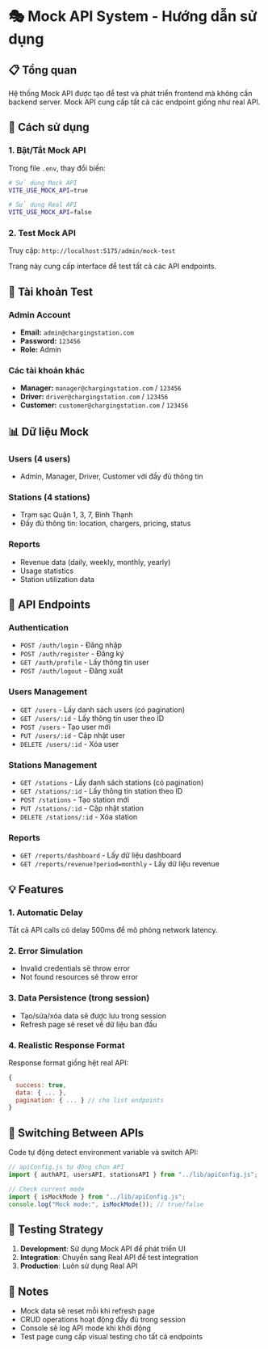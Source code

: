 # 🎭 Mock API System - Hướng dẫn sử dụng

## 📋 Tổng quan

Hệ thống Mock API được tạo để test và phát triển frontend mà không cần backend server. Mock API cung cấp tất cả các endpoint giống như real API.

## 🚀 Cách sử dụng

### 1. Bật/Tắt Mock API

Trong file `.env`, thay đổi biến:

```bash
# Sử dụng Mock API
VITE_USE_MOCK_API=true

# Sử dụng Real API
VITE_USE_MOCK_API=false
```

### 2. Test Mock API

Truy cập: `http://localhost:5175/admin/mock-test`

Trang này cung cấp interface để test tất cả các API endpoints.

## 🔐 Tài khoản Test

### Admin Account

- **Email:** `admin@chargingstation.com`
- **Password:** `123456`
- **Role:** Admin

### Các tài khoản khác

- **Manager:** `manager@chargingstation.com` / `123456`
- **Driver:** `driver@chargingstation.com` / `123456`
- **Customer:** `customer@chargingstation.com` / `123456`

## 📊 Dữ liệu Mock

### Users (4 users)

- Admin, Manager, Driver, Customer với đầy đủ thông tin

### Stations (4 stations)

- Trạm sạc Quận 1, 3, 7, Bình Thạnh
- Đầy đủ thông tin: location, chargers, pricing, status

### Reports

- Revenue data (daily, weekly, monthly, yearly)
- Usage statistics
- Station utilization data

## 🔧 API Endpoints

### Authentication

- `POST /auth/login` - Đăng nhập
- `POST /auth/register` - Đăng ký
- `GET /auth/profile` - Lấy thông tin user
- `POST /auth/logout` - Đăng xuất

### Users Management

- `GET /users` - Lấy danh sách users (có pagination)
- `GET /users/:id` - Lấy thông tin user theo ID
- `POST /users` - Tạo user mới
- `PUT /users/:id` - Cập nhật user
- `DELETE /users/:id` - Xóa user

### Stations Management

- `GET /stations` - Lấy danh sách stations (có pagination)
- `GET /stations/:id` - Lấy thông tin station theo ID
- `POST /stations` - Tạo station mới
- `PUT /stations/:id` - Cập nhật station
- `DELETE /stations/:id` - Xóa station

### Reports

- `GET /reports/dashboard` - Lấy dữ liệu dashboard
- `GET /reports/revenue?period=monthly` - Lấy dữ liệu revenue

## 💡 Features

### 1. Automatic Delay

Tất cả API calls có delay 500ms để mô phỏng network latency.

### 2. Error Simulation

- Invalid credentials sẽ throw error
- Not found resources sẽ throw error

### 3. Data Persistence (trong session)

- Tạo/sửa/xóa data sẽ được lưu trong session
- Refresh page sẽ reset về dữ liệu ban đầu

### 4. Realistic Response Format

Response format giống hệt real API:

```javascript
{
  success: true,
  data: { ... },
  pagination: { ... } // cho list endpoints
}
```

## 🔄 Switching Between APIs

Code tự động detect environment variable và switch API:

```javascript
// apiConfig.js tự động chọn API
import { authAPI, usersAPI, stationsAPI } from "../lib/apiConfig.js";

// Check current mode
import { isMockMode } from "../lib/apiConfig.js";
console.log("Mock mode:", isMockMode()); // true/false
```

## 🧪 Testing Strategy

1. **Development**: Sử dụng Mock API để phát triển UI
2. **Integration**: Chuyển sang Real API để test integration
3. **Production**: Luôn sử dụng Real API

## 📝 Notes

- Mock data sẽ reset mỗi khi refresh page
- CRUD operations hoạt động đầy đủ trong session
- Console sẽ log API mode khi khởi động
- Test page cung cấp visual testing cho tất cả endpoints
